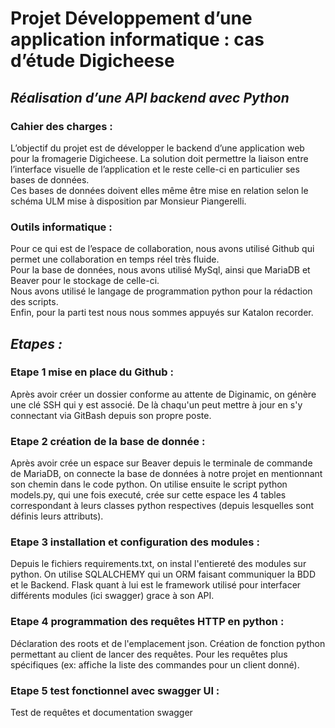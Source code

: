 # __Projet Développement d’une application informatique : cas d’étude Digicheese__
## **_Réalisation d’une API backend avec Python_**  
  
### Cahier des charges :  

L’objectif du projet est de développer le backend d’une application web pour la fromagerie Digicheese. La solution doit permettre la liaison entre l’interface visuelle de l’application et le reste celle-ci en particulier ses bases de données.  
Ces bases de données doivent elles même être mise en relation selon le schéma ULM mise à disposition par Monsieur Piangerelli.  
### Outils informatique :  

Pour ce qui est de l’espace de collaboration, nous avons utilisé Github qui permet une collaboration en temps réel très fluide.  
Pour la base de données, nous avons utilisé MySql, ainsi que MariaDB et Beaver pour le stockage de celle-ci.  
Nous avons utilisé le langage de programmation python pour la rédaction des scripts.  
Enfin, pour la parti test nous nous sommes appuyés sur Katalon recorder.  

## **_Etapes :_**

### Etape 1 mise en place du Github :

Après avoir créer un dossier conforme au attente de Diginamic, on génère une clé SSH qui y est associé.
De là chaqu'un peut mettre à jour en s'y connectant via GitBash depuis son propre poste.

### Etape 2 création de la base de donnée :

Après avoir crée un espace sur Beaver depuis le terminale de commande de MariaDB, on connecte la base de données à notre projet en mentionnant son chemin dans le code python.
On utilise ensuite le script python models.py, qui une fois executé, crée sur cette espace les 4 tables correspondant à leurs classes python respectives (depuis lesquelles sont définis leurs attributs).

### Etape 3 installation et configuration des modules :

Depuis le fichiers requirements.txt, on instal l'entiereté des modules sur python. On utilise SQLALCHEMY qui un ORM faisant communiquer la BDD et le Backend.
Flask quant à lui est le framework utilisé pour interfacer différents modules (ici swagger) grace à son API.

### Etape 4 programmation des requêtes HTTP en python :

Déclaration des roots et de l'emplacement json. Création de fonction python permettant au  client de lancer des requêtes. Pour les requêtes plus spécifiques (ex: affiche la liste des commandes pour un client donné).

### Etape 5 test fonctionnel avec swagger UI : 

Test de requêtes et documentation swagger  




